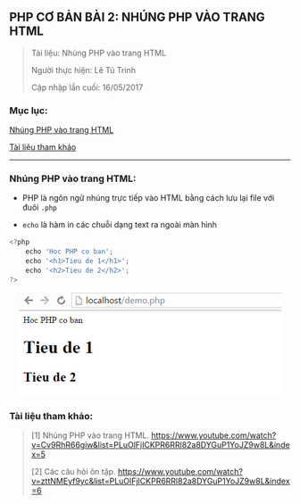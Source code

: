 ## PHP CƠ BẢN BÀI 2: NHÚNG PHP VÀO TRANG HTML

> Tài liệu: Nhúng PHP vào trang HTML
> 
> Người thực hiện: Lê Tú Trinh
>
> Cập nhập lần cuối: 16/05/2017

### Mục lục:

[Nhúng PHP vào trang HTML](#1)

[Tài liệu tham khảo](#2)

***

<a name="1"></a>
### Nhúng PHP vào trang HTML:

- PHP là ngôn ngữ nhúng trực tiếp vào HTML bằng cách lưu lại file với đuôi `.php`

- `echo` là hàm in các chuỗi dạng text ra ngoài màn hình

```javascript
<?php 
	echo 'Hoc PHP co ban';
	echo '<h1>Tieu de 1</h1>';
	echo '<h2>Tieu de 2</h2>';
?>
```

<p align="center"><img src="https://github.com/TrinhTu/web_developer/blob/master/Task30_PHP%20c%C6%A1%20b%E1%BA%A3n/image/1.png"/></p>

<a name="2"></a>
### Tài liệu tham khảo:

> [1] Nhúng PHP vào trang HTML. https://www.youtube.com/watch?v=Cv9RhR66giw&list=PLuOlFjICKPR6RRl82a8DYGuP1YoJZ9w8L&index=5 
>
> [2] Các câu hỏi ôn tập. https://www.youtube.com/watch?v=zttNMEyf9yc&list=PLuOlFjICKPR6RRl82a8DYGuP1YoJZ9w8L&index=6